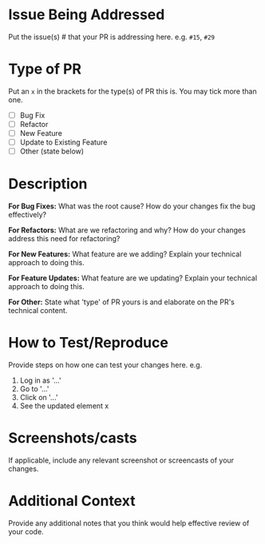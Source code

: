 # Issue Being Addressed

Put the issue(s) # that your PR is addressing here. e.g. `#15`, `#29`

# Type of PR

Put an `x` in the brackets for the type(s) of PR this is. You may tick more than one.

- [ ] Bug Fix
- [ ] Refactor
- [ ] New Feature
- [ ] Update to Existing Feature
- [ ] Other (state below)

# Description

**For Bug Fixes:** What was the root cause? How do your changes fix the bug effectively?

**For Refactors:** What are we refactoring and why? How do your changes address this need for refactoring?

**For New Features:** What feature are we adding? Explain your technical approach to doing this.

**For Feature Updates:** What feature are we updating? Explain your technical approach to doing this.

**For Other:** State what 'type' of PR yours is and elaborate on the PR's technical content.

# How to Test/Reproduce

Provide steps on how one can test your changes here. e.g.
1. Log in as '...'
2. Go to '...'
3. Click on '...'
4. See the updated element x

# Screenshots/casts

If applicable, include any relevant screenshot or screencasts of your changes.

# Additional Context

Provide any additional notes that you think would help effective review of your code.